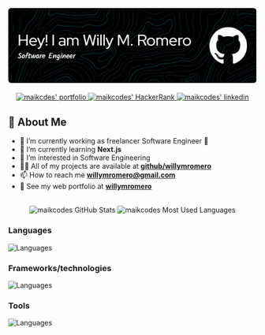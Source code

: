 <div align="center">
<a href="https://github.com/willymromero/">
    <img
        src="github-header-image.png"
        alt="maikcodes' header image"
    />
</a>
</div>

</br>

<div align="center">
<a href="https://willymromero.vercel.app/" target="_blank" rel="noreferrer">
    <img
        src="https://img.shields.io/static/v1?message=portfolio&logo=vercel&label=&color=000&logoColor=white&labelColor=&style=for-the-badge"
        alt="maikcdes' portfolio"
        height="35"
    />
</a>
<!--  -->
<a href="https://www.linkedin.com/in/willymromero/" target="_blank" rel="noreferrer">
    <img
        src="https://img.shields.io/static/v1?message=LinkedIn&logo=linkedin&label=&color=0077B5&logoColor=white&labelColor=&style=for-the-badge"
        alt="maikcodes' HackerRank"
        height="35"
    />
</a>
<!--  -->
<a href="https://www.hackerrank.com/profile/willymromero" target="_blank" rel="noreferrer">
    <img
        src="https://img.shields.io/static/v1?message=HackerRank&logo=HackerRank&label=&color=2EC866&logoColor=white&labelColor=&style=for-the-badge"
        alt="maikcodes' linkedin"
        height="35"
    />
</a>
</div>

## 💫 About Me

- 🔭 I’m currently working as freelancer Software Engineer 🦾
- 🌱 I’m currently learning **Next.js**
- 👀 I’m interested in Software Engineering
- 👨‍💻 All of my projects are available at **[github/willymromero](https://github.com/willymromero)**
- 📫 How to reach me **<willymromero@gmail.com>**
- 🔗 See my web portfolio at **[willymromero](https://willymromero.vercel.app/)**
  
<br/>

<div align="center">
    <img
        src="https://github-readme-stats.vercel.app/api?username=willymromero&theme=nord&title_color=22d3ee&hide_border=true&include_all_commits=false&count_private=false"
        alt="maikcodes GitHub Stats"
        height="150"
    />
<!--  -->
    <img
        src="https://github-readme-stats.vercel.app/api/top-langs/?username=willymromero&theme=nord&title_color=22d3ee&hide_border=true&include_all_commits=false&count_private=false&layout=compact"
        alt="maikcodes Most Used Languages"
        height="150"
    />
<!--  -->
<!--     <img
        src="https://github-readme-streak-stats.herokuapp.com/?user=willymromero&theme=nord&title_color=22d3ee&hide_border=true&hide_total_contributions=true&hide_current_streak=true"
        alt="maikcodes GitHub Streak"
        height="150"
    /> -->
</div>

### Languages

![Languages](https://skillicons.dev/icons?i=ts,js,python,html,css)

### Frameworks/technologies

![Languages](https://skillicons.dev/icons?i=nodejs,express,flask,django,nextjs,react,tailwindcss,bootstrap,docker,prisma,sequelize,postgres,mongodb,mysql,sqlite)

### Tools

![Languages](https://skillicons.dev/icons?i=git,github,postman)
